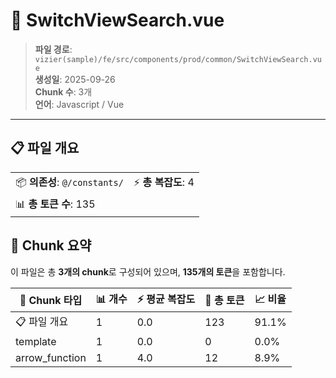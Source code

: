 # 📄 SwitchViewSearch.vue

> **파일 경로**: `vizier(sample)/fe/src/components/prod/common/SwitchViewSearch.vue`  
> **생성일**: 2025-09-26  
> **Chunk 수**: 3개  
> **언어**: Javascript / Vue
---


## 📋 파일 개요

| | |
|--|--|
| 📦 **의존성**: `@/constants/` | ⚡ **총 복잡도**: 4 |
| 📊 **총 토큰 수**: 135 |  |






## 🧩 Chunk 요약

이 파일은 총 **3개의 chunk**로 구성되어 있으며, **135개의 토큰**을 포함합니다.

| 🧩 Chunk 타입 | 📊 개수 | ⚡ 평균 복잡도 | 📝 총 토큰 | 📈 비율 |
|---------------|--------|-------------|----------|--------|
| 📋 파일 개요 | 1 | 0.0 | 123 | 91.1% |
| template | 1 | 0.0 | 0 | 0.0% |
| arrow_function | 1 | 4.0 | 12 | 8.9% |

